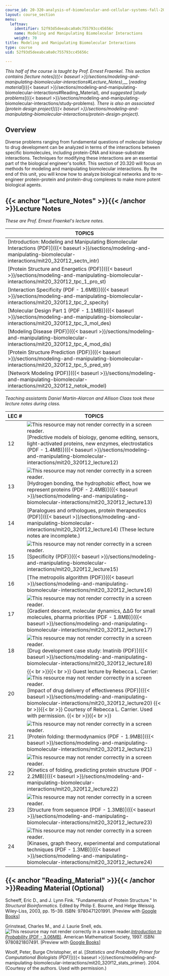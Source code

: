 ```yaml
---
course_id: 20-320-analysis-of-biomolecular-and-cellular-systems-fall-2012
layout: course_section
menu:
  leftnav:
    identifier: 52f93d5deeabca0a0c755793cc45656c
    name: Modeling and Manipulating Biomolecular Interactions
    weight: 70
title: Modeling and Manipulating Biomolecular Interactions
type: course
uid: 52f93d5deeabca0a0c755793cc45656c

---
```


_This half of the course is taught by Prof. Ernest Fraenkel. This section contains_ _[_lecture notes_]({{< baseurl >}}/sections/modeling-and-manipulating-biomolecular-interactions#Lecture_Notes)_,__ [_reading material_]({{< baseurl >}}/sections/modeling-and-manipulating-biomolecular-interactions#Reading_Material)_,_ _and suggested_ [_study problems_]({{< baseurl >}}/sections/modeling-and-manipulating-biomolecular-interactions/study-problems)_._ _There is also an associated [protein design project]({{< baseurl >}}/sections/modeling-and-manipulating-biomolecular-interactions/protein-design-project)._

Overview
--------

Diverse problems ranging from fundamental questions of molecular biology to drug development can be analyzed in terms of the interactions between specific biomolecules, including protein-DNA and kinase-substrate interactions. Techniques for modifying these interactions are an essential part of the biological engineer's toolkit. This section of 20.320 will focus on methods for modeling and manipulating biomolecular interactions. By the end of this unit, you will know how to analyze biological networks and to re-engineer protein-protein and protein-drug complexes to make more potent biological agents.

{{< anchor "Lecture_Notes" >}}{{< /anchor >}}Lecture Notes
----------------------------------------------------------

_These are Prof. Ernest Fraenkel's lecture notes._

| TOPICS |
| --- |
| [Introduction: Modeling and Manipulating Biomolecular Interactions (PDF)]({{< baseurl >}}/sections/modeling-and-manipulating-biomolecular-interactions/mit20_320f12_sectn_intr) |
| [Protein Structure and Energetics (PDF)]({{< baseurl >}}/sections/modeling-and-manipulating-biomolecular-interactions/mit20_320f12_tpc_1_pro_st) |
| [Interaction Specificity (PDF - 1.6MB)]({{< baseurl >}}/sections/modeling-and-manipulating-biomolecular-interactions/mit20_320f12_tpc_2_specity) |
| [Molecular Design Part 1 (PDF - 1.1MB)]({{< baseurl >}}/sections/modeling-and-manipulating-biomolecular-interactions/mit20_320f12_tpc_3_mol_des) |
| [Modeling Disease (PDF)]({{< baseurl >}}/sections/modeling-and-manipulating-biomolecular-interactions/mit20_320f12_tpc_4_mod_dis) |
| [Protein Structure Prediction (PDF)]({{< baseurl >}}/sections/modeling-and-manipulating-biomolecular-interactions/mit20_320f12_tpc_5_pred_str) |
| [Network Modeling (PDF)]({{< baseurl >}}/sections/modeling-and-manipulating-biomolecular-interactions/mit20_320f12_netok_model) 

_Teaching assistants Daniel Martin-Alarcon and Allison Claas took these lecture notes during class._

| LEC # | TOPICS |
| --- | --- |
| 12 | ![This resource may not render correctly in a screen reader.](/images/inacessible.gif)[Predictive models of biology, genome editing, sensors, light-activated proteins, new enzymes, electrostatics (PDF - 1.4MB)]({{< baseurl >}}/sections/modeling-and-manipulating-biomolecular-interactions/mit20_320f12_lecture12) |
| 13 | ![This resource may not render correctly in a screen reader.](/images/inacessible.gif)[Hydrogen bonding, the hydrophobic effect, how we represent proteins (PDF - 2.4MB)]({{< baseurl >}}/sections/modeling-and-manipulating-biomolecular-interactions/mit20_320f12_lecture13) |
| 14 | [Paralogues and orthologues, protein therapeutics (PDF)]({{< baseurl >}}/sections/modeling-and-manipulating-biomolecular-interactions/mit20_320f12_lecture14) (These lecture notes are incomplete.) |
| 15 | ![This resource may not render correctly in a screen reader.](/images/inacessible.gif)[Specificity (PDF)]({{< baseurl >}}/sections/modeling-and-manipulating-biomolecular-interactions/mit20_320f12_lecture15) |
| 16 | [The metropolis algorithm (PDF)]({{< baseurl >}}/sections/modeling-and-manipulating-biomolecular-interactions/mit20_320f12_lecture16) |
| 17 | ![This resource may not render correctly in a screen reader.](/images/inacessible.gif)[Gradient descent, molecular dynamics, ΔΔG for small molecules, pharma priorities (PDF - 1.8MB)]({{< baseurl >}}/sections/modeling-and-manipulating-biomolecular-interactions/mit20_320f12_lecture17) |
| 18 | ![This resource may not render correctly in a screen reader.](/images/inacessible.gif)[Drug development case study: Imatinib (PDF)]({{< baseurl >}}/sections/modeling-and-manipulating-biomolecular-interactions/mit20_320f12_lecture18) |
| 20 |  {{< br >}}{{< br >}} Guest lecture by Rebecca L. Carrier: ![This resource may not render correctly in a screen reader.](/images/inacessible.gif)[Impact of drug delivery of effectiveness (PDF)]({{< baseurl >}}/sections/modeling-and-manipulating-biomolecular-interactions/mit20_320f12_lecture20) {{< br >}}{{< br >}} Courtesy of Rebecca L. Carrier. Used with permission. {{< br >}}{{< br >}}  |
| 21 | ![This resource may not render correctly in a screen reader.](/images/inacessible.gif)[Protein folding: thermodynamics (PDF - 1.9MB)]({{< baseurl >}}/sections/modeling-and-manipulating-biomolecular-interactions/mit20_320f12_lecture21) |
| 22 | ![This resource may not render correctly in a screen reader.](/images/inacessible.gif)[Kinetics of folding, predicting protein structure (PDF - 2.2MB)]({{< baseurl >}}/sections/modeling-and-manipulating-biomolecular-interactions/mit20_320f12_lecture22) |
| 23 | ![This resource may not render correctly in a screen reader.](/images/inacessible.gif)[Structure from sequence (PDF - 1.3MB)]({{< baseurl >}}/sections/modeling-and-manipulating-biomolecular-interactions/mit20_320f12_lecture23) |
| 24 | ![This resource may not render correctly in a screen reader.](/images/inacessible.gif)[Kinases, graph theory, experimental and computational techniques (PDF - 1.3MB)]({{< baseurl >}}/sections/modeling-and-manipulating-biomolecular-interactions/mit20_320f12_lecture24) 

{{< anchor "Reading_Material" >}}{{< /anchor >}}Reading Material (Optional)
---------------------------------------------------------------------------

Scheeff, Eric D., and J. Lynn Fink. "Fundamentals of Protein Structure." In _Structural Bioinformatics_. Edited by Philip E. Bourne, and Helge Weissig. Wiley-Liss, 2003, pp. 15–39. ISBN: 9780471201991. \[Preview with [Google Books](http://books.google.com/books?id=4H_ai7ivRIcC&pg=PA15#v=onepage)\]

Grinstead, Charles M., and J. Laurie Snell, eds. ![This resource may not render correctly in a screen reader.](/images/inacessible.gif)[_Introduction to Probability_ (PDF - 3.06MB)](http://www.dartmouth.edu/~chance/teaching_aids/books_articles/probability_book/amsbook.mac.pdf). American Mathematical Society, 1997. ISBN: 9780821807491. \[Preview with [Google Books](http://books.google.com/books?id=14oq4uWGCkwC&pg=PAfrontcover)\]

Woolf, Peter, Burge Christopher, et al. [_Statistics and Probability Primer for Computational Biologists (PDF)_]({{< baseurl >}}/sections/modeling-and-manipulating-biomolecular-interactions/mit20_320f12_stats_primer). 2004. (Courtesy of the authors. Used with permission.)